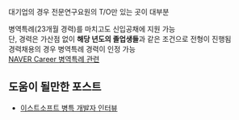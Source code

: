 대기업의 경우 전문연구요원의 T/O만 있는 곳이 대부분  
  
병역특례(23개월 경력)를 마치고도 신입공채에 지원 가능  
단, 경력은 가산점 없이 **해당 년도의 졸업생들**과 같은 조건으로 전형이 진행됨  
경력채용의 경우 병역특례 경력이 인정 가능  
[NAVER Career 병역특례 관련](https://recruit.navercorp.com/naver/recruitFaq?faqTypeCd=&noticeTypeCd=&searchValue=%EB%B3%91%EC%97%AD%ED%8A%B9%EB%A1%80)


## 도움이 될만한 포스트
* [이스트소프트 병특 개발자 인터뷰](https://blog.estsoft.co.kr/709)
